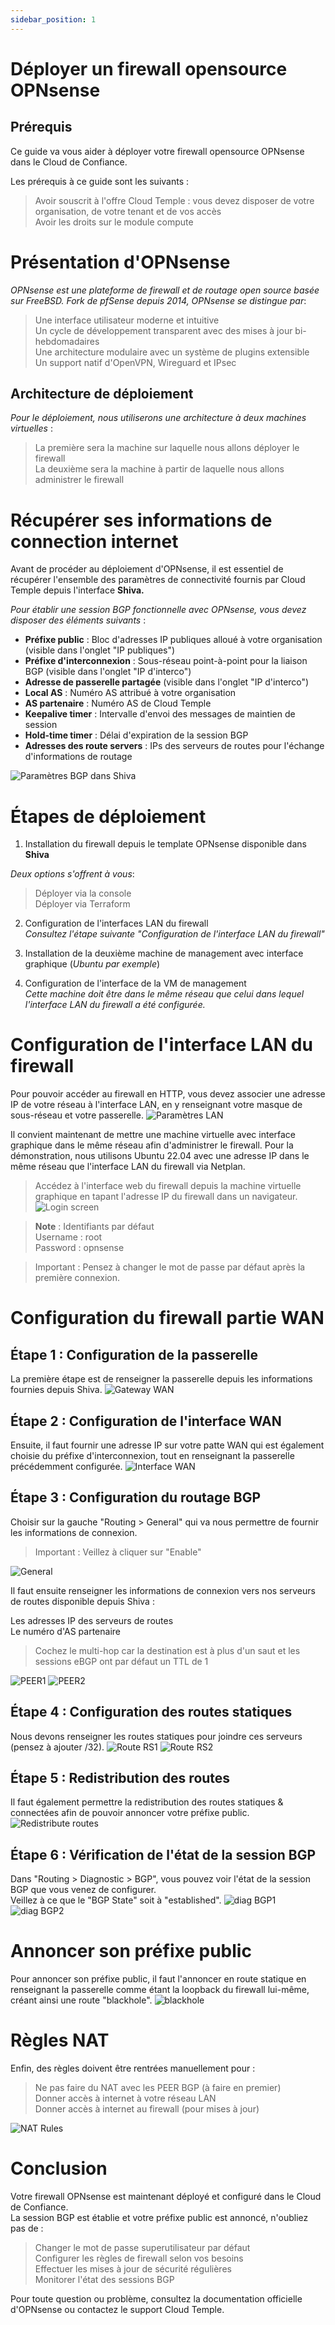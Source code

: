 ```yaml
---
sidebar_position: 1
---
```


# Déployer un firewall opensource OPNsense
## Prérequis
Ce guide va vous aider à déployer votre firewall opensource OPNsense dans le Cloud de Confiance.  

Les prérequis à ce guide sont les suivants :  

> Avoir souscrit à l'offre Cloud Temple : vous devez disposer de votre organisation, de votre tenant et de vos accès  
> Avoir les droits sur le module compute

# Présentation d'OPNsense

_OPNsense est une plateforme de firewall et de routage open source basée sur FreeBSD. Fork de pfSense depuis 2014, OPNsense se distingue par_:  

> Une interface utilisateur moderne et intuitive  
> Un cycle de développement transparent avec des mises à jour bi-hebdomadaires  
> Une architecture modulaire avec un système de plugins extensible  
> Un support natif d'OpenVPN, Wireguard et IPsec  

## Architecture de déploiement
  
_Pour le déploiement, nous utiliserons une architecture à deux machines virtuelles_ :

> La première sera la machine sur laquelle nous allons déployer le firewall  
> La deuxième sera la machine à partir de laquelle nous allons administrer le firewall

# Récupérer ses informations de connection internet  

Avant de procéder au déploiement d'OPNsense, il est essentiel de récupérer l'ensemble des paramètres de connectivité fournis par Cloud Temple depuis l'interface **Shiva.**  

_Pour établir une session BGP fonctionnelle avec OPNsense, vous devez disposer des éléments suivants_ :

- **Préfixe public** : Bloc d'adresses IP publiques alloué à votre organisation (visible dans l'onglet "IP publiques")
- **Préfixe d'interconnexion** : Sous-réseau point-à-point pour la liaison BGP (visible dans l'onglet "IP d'interco")
- **Adresse de passerelle partagée** (visible dans l'onglet "IP d'interco")
- **Local AS** : Numéro AS attribué à votre organisation
- **AS partenaire** : Numéro AS de Cloud Temple
- **Keepalive timer** : Intervalle d'envoi des messages de maintien de session
- **Hold-time timer** : Délai d'expiration de la session BGP
- **Adresses des route servers** : IPs des serveurs de routes pour l'échange d'informations de routage


![Paramètres BGP dans Shiva](/img/screenshots/shiva.png)

# Étapes de déploiement
1. Installation du firewall depuis le template OPNsense disponible dans **Shiva**  

_Deux options s'offrent à vous_:  
> Déployer via la console  
> Déployer via Terraform

2. Configuration de l'interfaces LAN du firewall  
_Consultez l'étape suivante "Configuration de l'interface LAN du firewall"_


3. Installation de la deuxième machine de management avec interface graphique (_Ubuntu par exemple_)

4. Configuration de l'interface de la VM de management  
_Cette machine doit être dans le même réseau que celui dans lequel l'interface LAN du firewall a été configurée._


# Configuration de l'interface LAN du firewall
Pour pouvoir accéder au firewall en HTTP, vous devez associer une adresse IP de votre réseau à l'interface LAN, en y renseignant votre masque de sous-réseau et votre passerelle.
![Paramètres LAN](/img/screenshots/lan.png)

Il convient maintenant de mettre une machine virtuelle avec interface graphique dans le même réseau afin d'administrer le firewall. Pour la démonstration, nous utilisons Ubuntu 22.04 avec une adresse IP dans le même réseau que l'interface LAN du firewall via Netplan.  

> Accédez à l'interface web du firewall depuis la machine virtuelle graphique en tapant l'adresse IP du firewall dans un navigateur.
![Login screen](/img/screenshots/login.png)

> **Note** : Identifiants par défaut  
> Username : root  
> Password : opnsense 


> Important : Pensez à changer le mot de passe par défaut après la première connexion.

# Configuration du firewall partie WAN
## Étape 1 : Configuration de la passerelle
La première étape est de renseigner la passerelle depuis les informations fournies depuis Shiva.
![Gateway WAN](/img/screenshots/gateway.png)
## Étape 2 : Configuration de l'interface WAN
Ensuite, il faut fournir une adresse IP sur votre patte WAN qui est également choisie du préfixe d'interconnexion, tout en renseignant la passerelle précédemment configurée.
![Interface WAN](/img/screenshots/wan.png)
## Étape 3 : Configuration du routage BGP
Choisir sur la gauche "Routing > General" qui va nous permettre de fournir les informations de connexion.

> Important : Veillez à cliquer sur "Enable"

![General ](/img/screenshots/general.png)


Il faut ensuite renseigner les informations de connexion vers nos serveurs de routes disponible depuis Shiva :

Les adresses IP des serveurs de routes  
Le numéro d'AS partenaire  
> Cochez le multi-hop car la destination est à plus d'un saut et les sessions eBGP ont par défaut un TTL de 1

![PEER1](/img/screenshots/peer1.png)
![PEER2](/img/screenshots/peer2.png)


## Étape 4 : Configuration des routes statiques
Nous devons renseigner les routes statiques pour joindre ces serveurs (pensez à ajouter /32).
![Route RS1](/img/screenshots/routers1.png)
![Route RS2](/img/screenshots/routers2.png)

## Étape 5 : Redistribution des routes
Il faut également permettre la redistribution des routes statiques & connectées afin de pouvoir annoncer votre préfixe public.
![Redistribute routes](/img/screenshots/redistribute.png)

## Étape 6 : Vérification de l'état de la session BGP
Dans "Routing > Diagnostic > BGP", vous pouvez voir l'état de la session BGP que vous venez de configurer.  
Veillez à ce que le "BGP State" soit à "established".
![diag BGP1](/img/screenshots/diagbgp1.png)
![diag BGP2](/img/screenshots/diagbgp2.png)


# Annoncer son préfixe public
Pour annoncer son préfixe public, il faut l'annoncer en route statique en renseignant la passerelle comme étant la loopback du firewall lui-même, créant ainsi une route "blackhole".
![blackhole](/img/screenshots/blackhole.png)

# Règles NAT
Enfin, des règles doivent être rentrées manuellement pour :  
> Ne pas faire du NAT avec les PEER BGP (à faire en premier)  
> Donner accès à internet à votre réseau LAN  
> Donner accès à internet au firewall (pour mises à jour)  

![NAT Rules](/img/screenshots/nat.png)

# Conclusion
Votre firewall OPNsense est maintenant déployé et configuré dans le Cloud de Confiance.  
La session BGP est établie et votre préfixe public est annoncé, n'oubliez pas de :  

> Changer le mot de passe superutilisateur par défaut  
> Configurer les règles de firewall selon vos besoins  
> Effectuer les mises à jour de sécurité régulières  
> Monitorer l'état des sessions BGP

Pour toute question ou problème, consultez la documentation officielle d'OPNsense ou contactez le support Cloud Temple.
